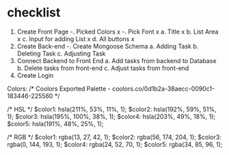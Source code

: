 # checklist

1. Create Front Page
    -. Picked Colors x
    -. Pick Font x
    a. Title x
    b. List Area x
    c. Input for adding List x
    d. All buttons x
2. Create Back-end
    -. Create Mongoose Schema
    a. Adding Task
    b. Deleting Task
    c. Adjusting Task
3. Connect Backend to Front End
    a. Add tasks from backend to Database
    b. Delete tasks from front-end
    c. Adjust tasks from front-end
4. Create Login


Colors:
/* Coolors Exported Palette - coolors.co/0d1b2a-38aecc-0090c1-183446-225560 */

/* HSL */
$color1: hsla(211%, 53%, 11%, 1);
$color2: hsla(192%, 59%, 51%, 1);
$color3: hsla(195%, 100%, 38%, 1);
$color4: hsla(203%, 49%, 18%, 1);
$color5: hsla(191%, 48%, 25%, 1);

/* RGB */
$color1: rgba(13, 27, 42, 1);
$color2: rgba(56, 174, 204, 1);
$color3: rgba(0, 144, 193, 1);
$color4: rgba(24, 52, 70, 1);
$color5: rgba(34, 85, 96, 1);
